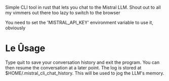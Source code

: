 Simple CLI tool in rust that lets you chat to the Mistral LLM. Shout out to all my vimmers out there too lazy to switch to the browser

You need to set the 'MISTRAL_API_KEY' environment variable to use it, obviously

# Le Ûsage

Type quit to save your conversation history and exit the program. You can then resume the conversation at a later point. The log is stored at $HOME/.mistral_cli_chat_history. This will be used to jog the LLM's memory.
